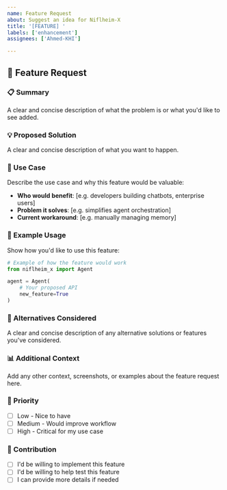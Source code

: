```yaml
---
name: Feature Request
about: Suggest an idea for Niflheim-X
title: '[FEATURE] '
labels: ['enhancement']
assignees: ['Ahmed-KHI']

---
```


## 🚀 Feature Request

### 📋 Summary
A clear and concise description of what the problem is or what you'd like to see added.

### 💡 Proposed Solution
A clear and concise description of what you want to happen.

### 🎯 Use Case
Describe the use case and why this feature would be valuable:
- **Who would benefit**: [e.g. developers building chatbots, enterprise users]
- **Problem it solves**: [e.g. simplifies agent orchestration]
- **Current workaround**: [e.g. manually managing memory]

### 📝 Example Usage
Show how you'd like to use this feature:
```python
# Example of how the feature would work
from niflheim_x import Agent

agent = Agent(
    # Your proposed API
    new_feature=True
)
```

### 🔄 Alternatives Considered
A clear and concise description of any alternative solutions or features you've considered.

### 📊 Additional Context
Add any other context, screenshots, or examples about the feature request here.

### 🎯 Priority
- [ ] Low - Nice to have
- [ ] Medium - Would improve workflow
- [ ] High - Critical for my use case

### 🤝 Contribution
- [ ] I'd be willing to implement this feature
- [ ] I'd be willing to help test this feature
- [ ] I can provide more details if needed